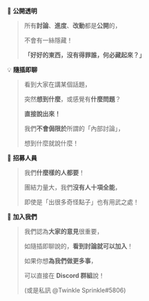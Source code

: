 :white_heart: **公開透明**
> 所有**討論**、**進度**、**改動**都是**公開**的，
>
> 不會有一絲隱藏！
>
> **「好好的東西，沒有得罪誰，何必藏起來？」**



:bulb: **隨插即聊**

> 看到大家在講某個話題，
>
> 突然**想到什麼**，或感覺有**什麼問題**？
>
> **直接說出來！**
>
> 我們**不會侷限於**所謂的「內部討論」，
>
> 想到什麼就說什麼！



:pencil: **招募人員** 

> 我們**什麼樣的人都要**！
>
> 團結力量大，我們**沒有人十項全能**，
>
> 即使是「出很多奇怪點子」也有用武之處！
>



🎉 **加入我們**

> 我們認為**大家的意見**很重要，
>
> 如隨插即聊說的，**看到討論就可以加入**！
>
> 如果你想**為我們做更多事**，
>
> 可以直接在 **Discord 群組**說！
>
> (或是私訊 @Twinkle Sprinkle#5806)
